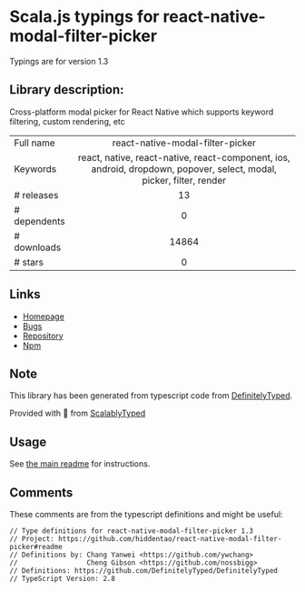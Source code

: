 
# Scala.js typings for react-native-modal-filter-picker

Typings are for version 1.3

## Library description:
Cross-platform modal picker for React Native which supports keyword filtering, custom rendering, etc

|                    |                 |
| ------------------ | :-------------: |
| Full name          | react-native-modal-filter-picker |
| Keywords           | react, native, react-native, react-component, ios, android, dropdown, popover, select, modal, picker, filter, render |
| # releases         | 13 |
| # dependents       | 0 |
| # downloads        | 14864 |
| # stars            | 0 |

## Links
- [Homepage](https://github.com/hiddentao/react-native-modal-filter-picker#readme)
- [Bugs](https://github.com/hiddentao/react-native-modal-filter-picker/issues)
- [Repository](https://github.com/hiddentao/react-native-modal-filter-picker)
- [Npm](https://www.npmjs.com/package/react-native-modal-filter-picker)
    


## Note
This library has been generated from typescript code from [DefinitelyTyped](https://definitelytyped.org).

Provided with :purple_heart: from [ScalablyTyped](https://github.com/oyvindberg/ScalablyTyped)

## Usage
See [the main readme](../../readme.md) for instructions.

## Comments

These comments are from the typescript definitions and might be useful:
```
// Type definitions for react-native-modal-filter-picker 1.3
// Project: https://github.com/hiddentao/react-native-modal-filter-picker#readme
// Definitions by: Chang Yanwei <https://github.com/ywchang>
//                 Cheng Gibson <https://github.com/nossbigg>
// Definitions: https://github.com/DefinitelyTyped/DefinitelyTyped
// TypeScript Version: 2.8

```

